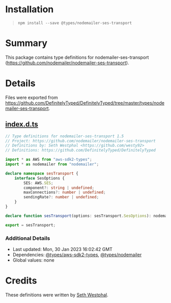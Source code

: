 # Installation
> `npm install --save @types/nodemailer-ses-transport`

# Summary
This package contains type definitions for nodemailer-ses-transport (https://github.com/nodemailer/nodemailer-ses-transport).

# Details
Files were exported from https://github.com/DefinitelyTyped/DefinitelyTyped/tree/master/types/nodemailer-ses-transport.
## [index.d.ts](https://github.com/DefinitelyTyped/DefinitelyTyped/tree/master/types/nodemailer-ses-transport/index.d.ts)
````ts
// Type definitions for nodemailer-ses-transport 1.5
// Project: https://github.com/nodemailer/nodemailer-ses-transport
// Definitions by: Seth Westphal <https://github.com/westy92>
// Definitions: https://github.com/DefinitelyTyped/DefinitelyTyped

import * as AWS from "aws-sdk2-types";
import * as nodemailer from "nodemailer";

declare namespace sesTransport {
    interface SesOptions {
        SES: AWS.SES;
        component?: string | undefined;
        maxConnections?: number | undefined;
        sendingRate?: number | undefined;
    }
}

declare function sesTransport(options: sesTransport.SesOptions): nodemailer.Transport;

export = sesTransport;

````

### Additional Details
 * Last updated: Mon, 30 Jan 2023 16:02:42 GMT
 * Dependencies: [@types/aws-sdk2-types](https://npmjs.com/package/@types/aws-sdk2-types), [@types/nodemailer](https://npmjs.com/package/@types/nodemailer)
 * Global values: none

# Credits
These definitions were written by [Seth Westphal](https://github.com/westy92).

